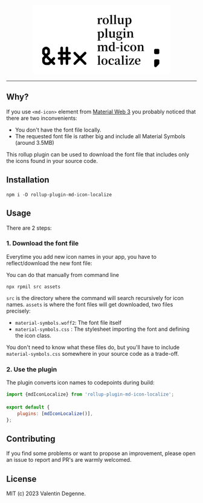 <center>
	<img src="./logo.png" width="364px">
</center>

---

## Why?

If you use `<md-icon>` element from [Material Web 3](https://github.com/material-components/material-web) you probably noticed that there are two inconvenients:

- You don't have the font file locally.
- The requested font file is rather big and include all Material Symbols (around 3.5MB)

This rollup plugin can be used to download the font file that includes only the icons found in your source code.

## Installation

```
npm i -D rollup-plugin-md-icon-localize
```

## Usage

There are 2 steps:

### 1. Download the font file

Everytime you add new icon names in your app, you have to reflect/download the new font file:

You can do that manually from command line

```
npx rpmil src assets
```

`src` is the directory where the command will search recursively for icon names.
`assets` is where the font files will get downloaded, two files precisely:

- `material-symbols.woff2`: The font file itself
- `material-symbols.css` : The stylesheet importing the font and defining the icon class.

You don't need to know what these files do, but you'll have to include `material-symbols.css` somewhere in your source code as a trade-off.

### 2. Use the plugin

The plugin converts icon names to codepoints during build:

```javascript
import {mdIconLocalize} from 'rollup-plugin-md-icon-localize';

export default {
	plugins: [mdIconLocalize()],
};
```

## Contributing

If you find some problems or want to propose an improvement, please open an issue to report and PR's are warmly welcomed.

## License

MIT (c) 2023 Valentin Degenne.
